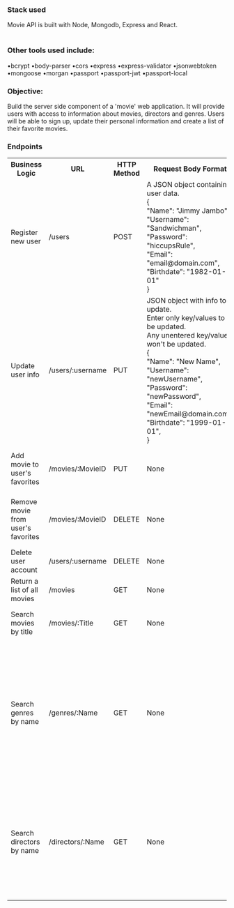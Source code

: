 <h3>Stack used</h3>
Movie API is built with Node, Mongodb, Express and React.
<br>
<br>

<h3>Other tools used include:</h3>
•bcrypt 
•body-parser
•cors
•express
•express-validator
•jsonwebtoken
•mongoose
•morgan
•passport
•passport-jwt
•passport-local

<h3>Objective:</h3>
    <p>
      Build the server side component of a 'movie' web application. It will
      provide users with access to information about movies, directors and
      genres. Users will be able to sign up, update their personal information
      and create a list of their favorite movies.
    </p>
    <h3>Endpoints</h3>
    <table>
      <tr>
        <th>Business Logic</th>
        <th>URL</th>
        <th>HTTP Method</th>
        <th>Request Body Format</th>
        <th>Response Body Format</th>
      </tr>
      <tr>
        <td>Register new user</td>
        <td>/users</td>
        <td>POST</td>
        <td>
          A JSON object containing user data. <br />
          { <br />
          "Name": "Jimmy Jambo", <br />
          "Username": "Sandwichman", <br />
          "Password": "hiccupsRule", <br />
          "Email": "email@domain.com", <br />
          "Birthdate": "1982-01-01" <br />
          }
        </td>
        <td>
          JSON containing created user.  
          { <br>
            "FavoriteMovies": [], <br>
            "_id": "60a70ac6cc639b3a4d7101af", <br>
            "Name": "fName lName", <br>
            "Username": "testUser",  <br>
            "Password": "pass123",  <br>
            "Email": "email@domain.com", <br>
            "Birthdate": "1982-01-01T00:00:00.000Z", <br>
            "__v": 0 <br>
          }
        </td>
      </tr>
      <tr>
        <td>Update user info</td>
        <td>/users/:username</td>
        <td>PUT</td>
        <td>
          JSON object with info to update.  <br>
          Enter only key/values to be updated.  <br>
          Any unentered key/values won't be updated. <br>
          { <br>
            "Name": "New Name", <br>
            "Username": "newUsername", <br>
            "Password": "newPassword", <br>
            "Email": "newEmail@domain.com", <br>
            "Birthdate": "1999-01-01", <br>
          }
        </td>
        <td>
          JSON containing updated userinfo. <br>
          { <br>
            "FavoriteMovies": [], <br>
            "_id": "60a70ac6cc639b3a4d7101af", <br>
            "Name": "fName lName", <br>
            "Username": "newUsername", <br>
            "Password": "newPassword", <br>
            "Email": "newEmail@domain.com", <br>
            "Birthdate": "1999-01-01T00:00:00.000Z", <br>
            "__v": 0 <br>
        }
        </td>
      </tr>
      <tr>
        <td>Add movie to user's favorites</td>
        <td>/movies/:MovieID</td>
        <td>PUT</td>
        <td>None</td>
        <td>
          Text message confiming (MovieID) has been added. <br>
          ex: MovieID 60a45abde8fd876d8ae55927 has been added to favorites.
        </td>
      </tr>
      <tr>
        <td>Remove movie from user's favorites</td>
        <td>/movies/:MovieID</td>
        <td>DELETE</td>
        <td>None</td>
        <td>
          Text message confiming (MovieID) has been removed. <br>
          ex: MovieID 60a45abde8fd876d8ae55927 has been removed from favorites.
        </td>
      </tr>
      <tr>
        <td>Delete user account</td>
        <td>/users/:username</td>
        <td>DELETE</td>
        <td>None</td>
        <td>
          Text message confiming (username) account deleted. <br>
          ex: Sandwichman was deleted.
        </td>
      <tr>
        <td>Return a list of all movies</td>
        <td>/movies</td>
        <td>GET</td>
        <td>None</td>
        <td>A JSON array containing all movie objects</td>
      </tr>
      <tr>
        <td>Search movies by title</td>
        <td>/movies/:Title</td>
        <td>GET</td>
        <td>None</td>
        <td>
          A JSON object containing a description of the movie, genre, director,
          image URL and wether it's featured
        </td>
      </tr>
      <tr>
        <td>Search genres by name</td>
        <td>/genres/:Name</td>
        <td>GET</td>
        <td>None</td>
        <td>
          JSON containing matched genre info. ex: <br>
          { <br>
            "Name": "Thriller", <br>
            "Description": "Thriller film, also known as suspense film or <br> 
            suspense thriller, is a broad film genre that involves excitement and suspense in <br> 
            the audience.  Tension is created by delaying what the audience sees as inevitable, <br> 
            and is built through situations that are menacing or where escape seems impossible." <br>
          } 
        </td>
      </tr>
      <tr>
        <td>Search directors by name</td>
        <td>/directors/:Name</td>
        <td>GET</td>
        <td>None</td>
        <td>
          JSON containing matched director info. ex: <br>
          { <br>
            "Name": "Adam McKay", <br>
            "Bio": "Adam McKay was born April, 17 1968.  He is an American film and television <br> 
            director, producer, screenwriter, and comedian.  McKay got  his start as the head <br> 
            writer for Saturday Night Live.", <br>
            "Birth": "1968" <br>
          }
        </td>
      </tr>
      </tr>
    </table>

